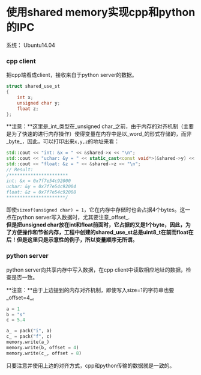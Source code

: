 使用shared memory实现cpp和python的IPC
=====  
系统： Ubuntu14.04

### cpp client  
把cpp端看成client，接收来自于python server的数据。
```cpp
struct shared_use_st
{
    int x;
    unsigned char y;
    float z;
};
```
**注意：**这里是_int_类型在_unsigned char_之前，由于内存的对齐机制（主要是为了快速的进行内存操作）使得变量在内存中是以_word_的形式存储的，而非_byte_，因此，可以打印出来`x,y,z`的地址来看：
```cpp
std::cout << "int: &x = " << &shared->x << "\n";
std::cout << "uchar: &y = " << static_cast<const void*>(&shared->y) << "\n";
std::cout << "float: &z = " << &shared->z << "\n";
// Result:
/**********************
int: &x = 0x7f7e54c92000
uchar: &y = 0x7f7e54c92004
float: &z = 0x7f7e54c92008
**********************/
```  
即使`sizeof(unsigned char) = 1`，它在内存中存储时也会占据4个bytes。这一点在python server写入数据时，尤其要注意_offset_.  
**但是把unsigned char放在int和float前面时，它占据的又是1个byte，因此，为了方便操作和节省内存，工程中创建的shared_use_st总是uint8_t在前而float在后！但是这里只是示意性的例子，所以变量顺序无所谓。**
### python server 
python server向共享内存中写入数据，在cpp client中读取相应地址的数据，检查是否一致。

**注意：**由于上边提到的内存对齐机制，即使写入size=1的字符串也要_offset=4_。
```python
a = 1
b = "s"
c = 5.4

a_ = pack("i", a)
c_ = pack("f", c)
memory.write(a_)
memory.write(b, offset = 4)
memory.write(c_, offset = 8)
```  
只要注意并使用上边的对齐方式，cpp和python传输的数据就是一致的。
